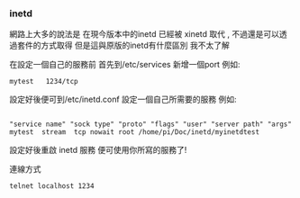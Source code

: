 <h3>inetd</h3>

網路上大多的說法是 在現今版本中的inetd 已經被 xinetd 取代 , 不過還是可以透過套件的方式取得 
但是這與原版的inetd有什麼區別 我不太了解

在設定一個自己的服務前 首先到/etc/services 新增一個port 例如:

<pre><code>mytest	1234/tcp</code></pre> 

設定好後便可到/etc/inetd.conf 設定一個自己所需要的服務 例如:

<pre><code>
"service name" "sock type" "proto" "flags" "user" "server path" "args"
mytest	stream	tcp nowait root /home/pi/Doc/inetd/myinetdtest </code></pre> 


設定好後重啟 inetd 服務 便可使用你所寫的服務了!

連線方式

<pre><code>telnet localhost 1234</code></pre>


